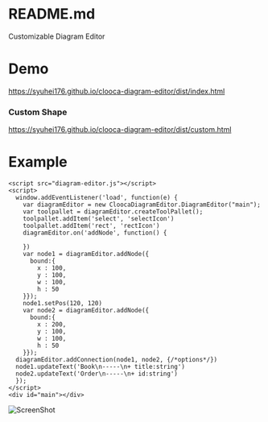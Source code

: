 README.md
=====

Customizable Diagram Editor

# Demo

https://syuhei176.github.io/clooca-diagram-editor/dist/index.html

### Custom Shape

https://syuhei176.github.io/clooca-diagram-editor/dist/custom.html


# Example

```
<script src="diagram-editor.js"></script>
<script>
  window.addEventListener('load', function(e) {
    var diagramEditor = new CloocaDiagramEditor.DiagramEditor("main");
    var toolpallet = diagramEditor.createToolPallet();
    toolpallet.addItem('select', 'selectIcon')
    toolpallet.addItem('rect', 'rectIcon')
    diagramEditor.on('addNode', function() {

    })
    var node1 = diagramEditor.addNode({
      bound:{
        x : 100,
        y : 100,
        w : 100,
        h : 50
    }});
    node1.setPos(120, 120)
    var node2 = diagramEditor.addNode({
      bound:{
        x : 200,
        y : 100,
        w : 100,
        h : 50
    }});
  diagramEditor.addConnection(node1, node2, {/*options*/})
  node1.updateText('Book\n-----\n+ title:string')
  node2.updateText('Order\n-----\n+ id:string')
  });
</script>
<div id="main"></div>
```

![ScreenShot](http://syuhei176.github.io/clooca-diagram-editor/ss/ss1.png "ScreenShot")
